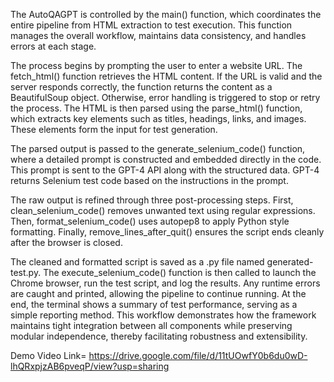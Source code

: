The AutoQAGPT is controlled by the main() function, which coordinates the entire pipeline from HTML extraction to test execution. This function manages the overall workflow, maintains data consistency, and handles errors at each stage.

The process begins by prompting the user to enter a website URL. The fetch_html() function retrieves the HTML content. If the URL is valid and the server responds correctly, the function returns the content as a BeautifulSoup object. Otherwise, error handling is triggered to stop or retry the process. The HTML is then parsed using the parse_html() function, which extracts key elements such as titles, headings, links, and images. These elements form the input for test generation.

The parsed output is passed to the generate_selenium_code() function, where a detailed prompt is constructed and embedded directly in the code. This prompt is sent to the GPT-4 API along with the structured data. GPT-4 returns Selenium test code based on the instructions in the prompt.

The raw output is refined through three post-processing steps. First, clean_selenium_code() removes unwanted text using regular expressions. Then, format_selenium_code() uses autopep8 to apply Python style formatting. Finally, remove_lines_after_quit() ensures the script ends cleanly after the browser is closed.

The cleaned and formatted script is saved as a .py file named generated-test.py. The execute_selenium_code() function is then called to launch the Chrome browser, run the test script, and log the results. Any runtime errors are caught and printed, allowing the pipeline to continue running. At the end, the terminal shows a summary of test performance, serving as a simple reporting method.
This workflow demonstrates how the framework maintains tight integration between all components while preserving modular independence, thereby facilitating robustness and extensibility.

Demo Video Link= https://drive.google.com/file/d/11tUOwfY0b6du0wD-lhQRxpjzAB6pveqP/view?usp=sharing 
